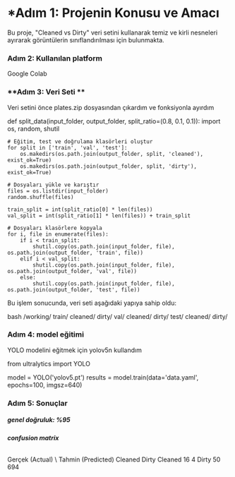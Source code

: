 # *Adım 1: **Projenin Konusu ve Amacı**

Bu proje, "Cleaned vs Dirty" veri setini kullanarak temiz ve kirli nesneleri ayırarak görüntülerin sınıflandırılması için bulunmakta.

### **Adım 2: Kullanılan platform**

Google Colab

### **Adım 3: Veri Seti **

Veri setini önce plates.zip dosyasından çıkardım ve fonksiyonla ayırdım

def split_data(input_folder, output_folder, split_ratio=(0.8, 0.1, 0.1)):
    import os, random, shutil

    # Eğitim, test ve doğrulama klasörleri oluştur
    for split in ['train', 'val', 'test']:
        os.makedirs(os.path.join(output_folder, split, 'cleaned'), exist_ok=True)
        os.makedirs(os.path.join(output_folder, split, 'dirty'), exist_ok=True)
    
    # Dosyaları yükle ve karıştır
    files = os.listdir(input_folder)
    random.shuffle(files)
    
    train_split = int(split_ratio[0] * len(files))
    val_split = int(split_ratio[1] * len(files)) + train_split
    
    # Dosyaları klasörlere kopyala
    for i, file in enumerate(files):
        if i < train_split:
            shutil.copy(os.path.join(input_folder, file), os.path.join(output_folder, 'train', file))
        elif i < val_split:
            shutil.copy(os.path.join(input_folder, file), os.path.join(output_folder, 'val', file))
        else:
            shutil.copy(os.path.join(input_folder, file), os.path.join(output_folder, 'test', file))


Bu işlem sonucunda, veri seti aşağıdaki yapıya sahip oldu:

bash
/working/
    train/
        cleaned/
        dirty/
    val/
        cleaned/
        dirty/
    test/
        cleaned/
        dirty/

### **Adım 4: model eğitimi**

YOLO modelini eğitmek için yolov5n kullandım

from ultralytics import YOLO


model = YOLO('yolov5.pt')
results = model.train(data='data.yaml', epochs=100, imgsz=640)

### **Adım 5: Sonuçlar**

##### **genel doğruluk: %95**

###### **confusion matrix**

Gerçek (Actual) \ Tahmin (Predicted)   Cleaned   Dirty
Cleaned                                16         4
Dirty                                  50        694
